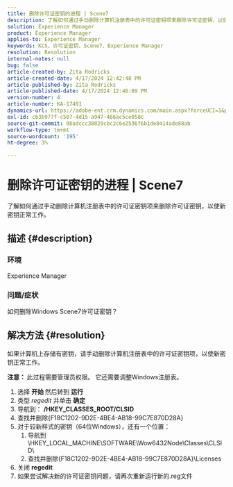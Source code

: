 ```yaml
---
title: 删除许可证密钥的进程 | Scene7
description: 了解如何通过手动删除计算机注册表中的许可证密钥项来删除许可证密钥，以使新密钥正常工作。
solution: Experience Manager
product: Experience Manager
applies-to: Experience Manager
keywords: KCS、许可证密钥、Scene7、Experience Manager
resolution: Resolution
internal-notes: null
bug: false
article-created-by: Zita Rodricks
article-created-date: 4/17/2024 12:42:48 PM
article-published-by: Zita Rodricks
article-published-date: 4/17/2024 12:46:09 PM
version-number: 4
article-number: KA-17491
dynamics-url: https://adobe-ent.crm.dynamics.com/main.aspx?forceUCI=1&pagetype=entityrecord&etn=knowledgearticle&id=0d2bd8fc-b7fc-ee11-a1ff-6045bd0065b6
exl-id: cb3b977f-c507-4d15-a947-466ac5ce058c
source-git-commit: 0badccc30029cbc2c6e2536f6b1de8414ade88ab
workflow-type: tm+mt
source-wordcount: '195'
ht-degree: 3%

---
```


# 删除许可证密钥的进程 | Scene7


了解如何通过手动删除计算机注册表中的许可证密钥项来删除许可证密钥，以使新密钥正常工作。

## 描述 {#description}


### <b>环境</b>

Experience Manager



### <b>问题/症状</b>

如何删除Windows Scene7许可证密钥？


## 解决方法 {#resolution}


如果计算机上存储有密钥，请手动删除计算机注册表中的许可证密钥项，以使新密钥正常工作。

<b>注意： </b>此过程需要管理员权限。 它还需要调整Windows注册表。

1. 选择 <b>开始 </b>然后转到 <b>运行</b>
2. 类型 *regedit* 并单击 <b>确定</b>
3. 导航到： <b>/HKEY_CLASSES_ROOT/CLSID</b>
4. 查找并删除{F18C1202-9D2E-4BE4-AB18-99C7E870D28A}
5. 对于较新样式的密钥（64位Windows），还有一个位置：
   1. 导航到\HKEY_LOCAL_MACHINE\SOFTWARE\Wow6432Node\Classes\CLSID\
   2. 查找并删除{F18C1202-9D2E-4BE4-AB18-99C7E870D28A}\Licenses
6. 关闭 <b>regedit</b>
7. 如果尝试解决新的许可证密钥问题，请再次重新运行新的.reg文件
